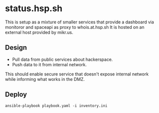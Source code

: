 # status.hsp.sh

This is setup as a mixture of smaller services that provide a dashboard via monitoror and spaceapi as proxy to whois.at.hsp.sh
It is hosted on an external host provided by mikr.us.

## Design

* Pull data from public services about hackerspace.
* Push data to it from internal network.

This should enable secure service that doesn't expose internal network while informing what works in the DMZ.

## Deploy

```
ansible-playbook playbook.yaml -i inventory.ini
```
